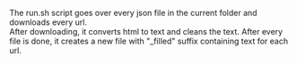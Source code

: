 The run.sh script goes over every json file in the current folder and downloads every url. \
After downloading, it converts html to text and cleans the text. After every file is done, it creates a new file with "_filled" suffix containing text for each url.